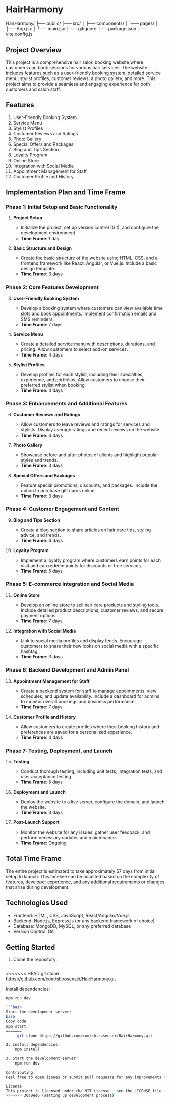 # HairHarmony
HairHarmony/
├── public/
├── src/
│   ├── components/
│   ├── pages/
│   ├── App.jsx
│   └── main.jsx
├── .gitignore
├── package.json
├── vite.config.js


## Project Overview
This project is a comprehensive hair salon booking website where customers can book sessions for various hair services. The website includes features such as a user-friendly booking system, detailed service menu, stylist profiles, customer reviews, a photo gallery, and more. This project aims to provide a seamless and engaging experience for both customers and salon staff.

## Features
1. User-Friendly Booking System
2. Service Menu
3. Stylist Profiles
4. Customer Reviews and Ratings
5. Photo Gallery
6. Special Offers and Packages
7. Blog and Tips Section
8. Loyalty Program
9. Online Store
10. Integration with Social Media
11. Appointment Management for Staff
12. Customer Profile and History

## Implementation Plan and Time Frame

### Phase 1: Initial Setup and Basic Functionality
1. **Project Setup**
   - Initialize the project, set up version control (Git), and configure the development environment.
   - **Time Frame**: 1 day

2. **Basic Structure and Design**
   - Create the basic structure of the website using HTML, CSS, and a frontend framework like React, Angular, or Vue.js. Include a basic design template.
   - **Time Frame**: 3 days

### Phase 2: Core Features Development
3. **User-Friendly Booking System**
   - Develop a booking system where customers can view available time slots and book appointments. Implement confirmation emails and SMS reminders.
   - **Time Frame**: 7 days

4. **Service Menu**
   - Create a detailed service menu with descriptions, durations, and pricing. Allow customers to select add-on services.
   - **Time Frame**: 4 days

5. **Stylist Profiles**
   - Develop profiles for each stylist, including their specialties, experience, and portfolios. Allow customers to choose their preferred stylist when booking.
   - **Time Frame**: 4 days

### Phase 3: Enhancements and Additional Features
6. **Customer Reviews and Ratings**
   - Allow customers to leave reviews and ratings for services and stylists. Display average ratings and recent reviews on the website.
   - **Time Frame**: 4 days

7. **Photo Gallery**
   - Showcase before and after photos of clients and highlight popular styles and trends.
   - **Time Frame**: 3 days

8. **Special Offers and Packages**
   - Feature special promotions, discounts, and packages. Include the option to purchase gift cards online.
   - **Time Frame**: 3 days

### Phase 4: Customer Engagement and Content
9. **Blog and Tips Section**
   - Create a blog section to share articles on hair care tips, styling advice, and trends.
   - **Time Frame**: 4 days

10. **Loyalty Program**
    - Implement a loyalty program where customers earn points for each visit and can redeem points for discounts or free services.
    - **Time Frame**: 5 days

### Phase 5: E-commerce Integration and Social Media
11. **Online Store**
    - Develop an online store to sell hair care products and styling tools. Include detailed product descriptions, customer reviews, and secure payment options.
    - **Time Frame**: 7 days

12. **Integration with Social Media**
    - Link to social media profiles and display feeds. Encourage customers to share their new looks on social media with a specific hashtag.
    - **Time Frame**: 3 days

### Phase 6: Backend Development and Admin Panel
13. **Appointment Management for Staff**
    - Create a backend system for staff to manage appointments, view schedules, and update availability. Include a dashboard for admins to monitor overall bookings and business performance.
    - **Time Frame**: 7 days

14. **Customer Profile and History**
    - Allow customers to create profiles where their booking history and preferences are saved for a personalized experience.
    - **Time Frame**: 4 days

### Phase 7: Testing, Deployment, and Launch
15. **Testing**
    - Conduct thorough testing, including unit tests, integration tests, and user acceptance testing.
    - **Time Frame**: 5 days

16. **Deployment and Launch**
    - Deploy the website to a live server, configure the domain, and launch the website.
    - **Time Frame**: 3 days

17. **Post-Launch Support**
    - Monitor the website for any issues, gather user feedback, and perform necessary updates and maintenance.
    - **Time Frame**: Ongoing

## Total Time Frame
The entire project is estimated to take approximately 57 days from initial setup to launch. This timeline can be adjusted based on the complexity of features, developer experience, and any additional requirements or changes that arise during development.

## Technologies Used
- Frontend: HTML, CSS, JavaScript, React/Angular/Vue.js
- Backend: Node.js, Express.js (or any backend framework of choice)
- Database: MongoDB, MySQL, or any preferred database
- Version Control: Git

## Getting Started
1. Clone the repository:
   ```bash
<<<<<<< HEAD
   git clone https://github.com/com/shirosensei/HairHarmony.git

   Install dependencies:
```bash
npm run dev

```bash
Start the development server:
bash
Copy code
npm start
=======
     git clone https://github.com/com/shirosensei/HairHarmony.git

2. Install dependencies:
    npm install

3. Start the development server:
    npm run dev

Contributing
Feel free to open issues or submit pull requests for any improvements or bug fixes.

License
This project is licensed under the MIT License - see the LICENSE file for details.
>>>>>>> 30b0ed0 (setting up development process)
